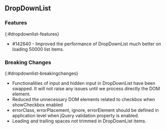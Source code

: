 ## DropDownList

### Features
{:#dropdownlist-features}

* \#142640 - Improved the performance of DropDownList much better on loading 50000 list items.  
 
### Breaking Changes
{:#dropdownlist-breakingchanges}

* Functionalities of input and hidden input in DropDownList have been swapped. It will not raise any issues until we process directly the DOM element. 
* Reduced the unnecessary DOM elements related to checkbox when showCheckbox enabled
* errorClass, errorPlacement, ignore, errorElement should be defined in application level when jQuery validation property is enabled.
* Leading and trailing spaces not trimmed in DropDownList items.